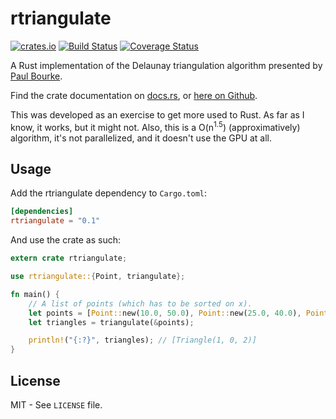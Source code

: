 # rtriangulate

[![crates.io](https://img.shields.io/crates/v/rtriangulate.svg)](https://crates.io/crates/rtriangulate)
[![Build Status](https://travis-ci.org/tynril/rtriangulate.svg?branch=master)](https://travis-ci.org/tynril/rtriangulate)
[![Coverage Status](https://coveralls.io/repos/github/tynril/rtriangulate/badge.svg?branch=master)](https://coveralls.io/github/tynril/rtriangulate?branch=master)

A Rust implementation of the Delaunay triangulation algorithm presented by
[Paul Bourke](http://paulbourke.net/papers/triangulate/).

Find the crate documentation on [docs.rs](https://docs.rs/rtriangulate), or
[here on Github](https://tynril.github.io/rtriangulate).

This was developed as an exercise to get more used to Rust. As far as I know, it works, but it
might not. Also, this is a O(n<sup>1.5</sup>) (approximatively) algorithm, it's not parallelized,
and it doesn't use the GPU at all.

## Usage

Add the rtriangulate dependency to `Cargo.toml`:

```toml
[dependencies]
rtriangulate = "0.1"
```

And use the crate as such:

```rust
extern crate rtriangulate;

use rtriangulate::{Point, triangulate};

fn main() {
    // A list of points (which has to be sorted on x).
    let points = [Point::new(10.0, 50.0), Point::new(25.0, 40.0), Point::new(30.0, 40.0)];
    let triangles = triangulate(&points);

    println!("{:?}", triangles); // [Triangle(1, 0, 2)]
}
```

## License

MIT - See `LICENSE` file.
